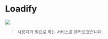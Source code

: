 # Loadify
<img src="https://github.com/user-attachments/assets/70d57de4-79bb-4418-ba56-b3474300cf6f">

> 사용자가 필요로 하는 서비스를 불러오겠습니다.
